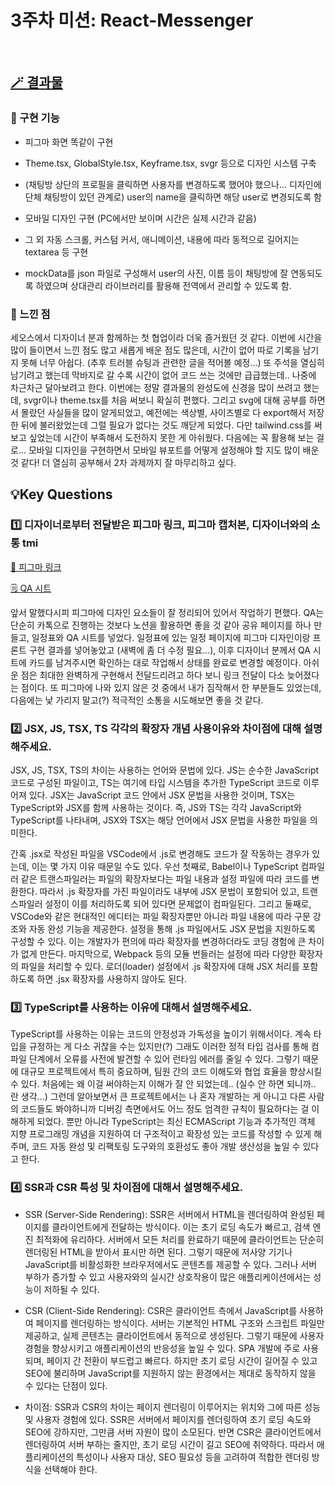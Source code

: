 # 3주차 미션: React-Messenger

<br>

## [🪄 결과물](https://react-messenger-20th-s-uxuns-projects.vercel.app/chatroom/1)

### 🩵 구현 기능

- 피그마 화면 똑같이 구현

- Theme.tsx, GlobalStyle.tsx, Keyframe.tsx, svgr 등으로 디자인 시스템 구축

- (채팅방 상단의 프로필을 클릭하면 사용자를 변경하도록 했어야 했으나... 디자인에 단체 채팅방이 있던 관계로) user의 name을 클릭하면 해당 user로 변경되도록 함

- 모바일 디자인 구현 (PC에서만 보이며 시간은 실제 시간과 같음)
- 그 외 자동 스크롤, 커스텀 커서, 애니메이션, 내용에 따라 동적으로 길어지는 textarea 등 구현

- mockData를 json 파일로 구성해서 user의 사진, 이름 등이 채팅방에 잘 연동되도록 하였으며 상대관리 라이브러리를 활용해 전역에서 관리할 수 있도록 함.

### 🩵 느낀 점

세오스에서 디자이너 분과 함께하는 첫 협업이라 더욱 즐거웠던 것 같다. 이번에 시간을 많이 들이면서 느낀 점도 많고 새롭게 배운 점도 많은데, 시간이 없어 따로 기록을 남기지 못해 너무 아쉽다. (추후 트러블 슈팅과 관련한 글을 적어볼 예정...) 또 주석을 열심히 남기려고 했는데 막바지로 갈 수록 시간이 없어 코드 쓰는 것에만 급급했는데.. 나중에 차근차근 달아보려고 한다. 이번에는 정말 결과물의 완성도에 신경을 많이 쓰려고 했는데, svgr이나 theme.tsx를 처음 써보니 확실히 편했다. 그리고 svg에 대해 공부를 하면서 몰랐던 사실들을 많이 알게되었고, 예전에는 색상별, 사이즈별로 다 export해서 저장한 뒤에 불러왔었는데 그럴 필요가 없다는 것도 깨닫게 되었다. 다만 tailwind.css를 써보고 싶었는데 시간이 부족해서 도전하지 못한 게 아쉬웠다. 다음에는 꼭 활용해 보는 걸로... 모바일 디자인을 구현하면서 모바일 뷰포트를 어떻게 설정해야 할 지도 많이 배운 것 같다! 더 열심히 공부해서 2차 과제까지 잘 마무리하고 싶다.
<br/>

## 💡Key Questions

### 1️⃣ 디자이너로부터 전달받은 피그마 링크, 피그마 캡처본, 디자이너와의 소통 tmi

[🎨 피그마 링크](https://www.figma.com/design/ffWvDHxbYQUayuIesWGxwq/CEOS-%EA%B3%BC%EC%A0%9C?node-id=0-1&t=qYa05gPI0wKvxGvf-1)

[🗒️ QA 시트](https://jewel-drug-5c9.notion.site/3-c1874640fac64b7fb88768407403614e?pvs=4)

앞서 말했다시피 피그마에 디자인 요소들이 잘 정리되어 있어서 작업하기 편했다. QA는 단순히 카톡으로 진행하는 것보다 노션을 활용하면 좋을 것 같아 공유 페이지를 하나 만들고, 일정표와 QA 시트를 넣었다. 일정표에 있는 일정 페이지에 피그마 디자인이랑 프론트 구현 결과를 넣어놓았고 (새벽에 좀 더 수정 필요...), 이후 디자이너 분께서 QA 시트에 카드를 남겨주시면 확인하는 대로 작업해서 상태를 완료로 변경할 예정이다. 아쉬운 점은 최대한 완벽하게 구현해서 전달드리려고 하다 보니 링크 전달이 다소 늦어졌다는 점이다. 또 피그마에 나와 있지 않은 것 중에서 내가 짐작해서 한 부분들도 있었는데, 다음에는 낯 가리지 말고(?) 적극적인 소통을 시도해보면 좋을 것 같다.

### 2️⃣ JSX, JS, TSX, TS 각각의 확장자 개념 사용이유와 차이점에 대해 설명해주세요.

JSX, JS, TSX, TS의 차이는 사용하는 언어와 문법에 있다. JS는 순수한 JavaScript 코드로 구성된 파일이고, TS는 여기에 타입 시스템을 추가한 TypeScript 코드로 이루어져 있다. JSX는 JavaScript 코드 안에서 JSX 문법을 사용한 것이며, TSX는 TypeScript와 JSX를 함께 사용하는 것이다. 즉, JS와 TS는 각각 JavaScript와 TypeScript를 나타내며, JSX와 TSX는 해당 언어에서 JSX 문법을 사용한 파일을 의미한다.

간혹 .jsx로 작성된 파일을 VSCode에서 .js로 변경해도 코드가 잘 작동하는 경우가 있는데, 이는 몇 가지 이유 때문일 수도 있다. 우선 첫째로, Babel이나 TypeScript 컴파일러 같은 트랜스파일러는 파일의 확장자보다는 파일 내용과 설정 파일에 따라 코드를 변환한다. 따라서 .js 확장자를 가진 파일이라도 내부에 JSX 문법이 포함되어 있고, 트랜스파일러 설정이 이를 처리하도록 되어 있다면 문제없이 컴파일된다. 그리고 둘째로, VSCode와 같은 현대적인 에디터는 파일 확장자뿐만 아니라 파일 내용에 따라 구문 강조와 자동 완성 기능을 제공한다. 설정을 통해 .js 파일에서도 JSX 문법을 지원하도록 구성할 수 있다. 이는 개발자가 편의에 따라 확장자를 변경하더라도 코딩 경험에 큰 차이가 없게 만든다. 마지막으로, Webpack 등의 모듈 번들러는 설정에 따라 다양한 확장자의 파일을 처리할 수 있다. 로더(loader) 설정에서 .js 확장자에 대해 JSX 처리를 포함하도록 하면 .jsx 확장자를 사용하지 않아도 된다.

### 3️⃣ TypeScript를 사용하는 이유에 대해서 설명해주세요.

TypeScript를 사용하는 이유는 코드의 안정성과 가독성을 높이기 위해서이다. 계속 타입을 규정하는 게 다소 귀찮을 수는 있지만(?) 그래도 이러한 정적 타입 검사를 통해 컴파일 단계에서 오류를 사전에 발견할 수 있어 런타임 에러를 줄일 수 있다. 그렇기 때문에 대규모 프로젝트에서 특히 중요하며, 팀원 간의 코드 이해도와 협업 효율을 향상시킬 수 있다. 처음에는 왜 이걸 써야하는지 이해가 잘 안 되었는데.. (실수 안 하면 되니까.. 란 생각...) 그런데 알아보면서 큰 프로젝트에서는 나 혼자 개발하는 게 아니고 다른 사람의 코드들도 봐야하니까 디버깅 측면에서도 어느 정도 엄격한 규칙이 필요하다는 걸 이해하게 되었다. 뿐만 아니라 TypeScript는 최신 ECMAScript 기능과 추가적인 객체 지향 프로그래밍 개념을 지원하여 더 구조적이고 확장성 있는 코드를 작성할 수 있게 해주며, 코드 자동 완성 및 리팩토링 도구와의 호환성도 좋아 개발 생산성을 높일 수 있다고 한다.

### 4️⃣ SSR과 CSR 특성 및 차이점에 대해서 설명해주세요.

- SSR (Server-Side Rendering): SSR은 서버에서 HTML을 렌더링하여 완성된 페이지를 클라이언트에게 전달하는 방식이다. 이는 초기 로딩 속도가 빠르고, 검색 엔진 최적화에 유리하다. 서버에서 모든 처리를 완료하기 때문에 클라이언트는 단순히 렌더링된 HTML을 받아서 표시만 하면 된다. 그렇기 때문에 저사양 기기나 JavaScript를 비활성화한 브라우저에서도 콘텐츠를 제공할 수 있다. 그러나 서버 부하가 증가할 수 있고 사용자와의 실시간 상호작용이 많은 애플리케이션에서는 성능이 저하될 수 있다.
- CSR (Client-Side Rendering): CSR은 클라이언트 측에서 JavaScript를 사용하여 페이지를 렌더링하는 방식이다. 서버는 기본적인 HTML 구조와 스크립트 파일만 제공하고, 실제 콘텐츠는 클라이언트에서 동적으로 생성된다. 그렇기 때문에 사용자 경험을 향상시키고 애플리케이션의 반응성을 높일 수 있다. SPA 개발에 주로 사용되며, 페이지 간 전환이 부드럽고 빠르다. 하지만 초기 로딩 시간이 길어질 수 있고 SEO에 불리하며 JavaScript를 지원하지 않는 환경에서는 제대로 동작하지 않을 수 있다는 단점이 있다.

- 차이점: SSR과 CSR의 차이는 페이지 렌더링이 이루어지는 위치와 그에 따른 성능 및 사용자 경험에 있다. SSR은 서버에서 페이지를 렌더링하여 초기 로딩 속도와 SEO에 강하지만, 그만큼 서버 자원이 많이 소모된다. 반면 CSR은 클라이언트에서 렌더링하여 서버 부하는 줄지만, 초기 로딩 시간이 길고 SEO에 취약하다. 따라서 애플리케이션의 특성이나 사용자 대상, SEO 필요성 등을 고려하여 적합한 렌더링 방식을 선택해야 한다.
